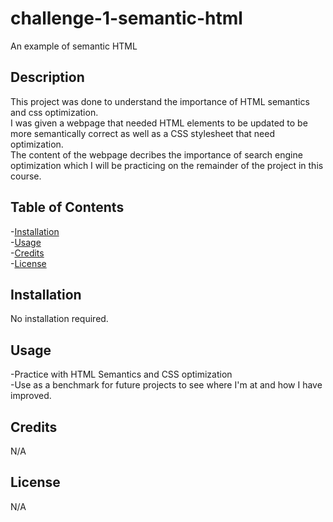 # challenge-1-semantic-html
An example of semantic HTML

## Description
This project was done to understand the importance of HTML semantics and css optimization. <br>
I was given a webpage that needed HTML elements to be updated to be more semantically correct as well as a CSS stylesheet that need optimization.<br>
The content of the webpage decribes the importance of search engine optimization which I will be practicing on the remainder of the project in this course.

## Table of Contents
-[Installation](#installation)<br>
-[Usage](#usage)<br>
-[Credits](#credits)<br>
-[License](#license)

## Installation
No installation required.

## Usage
-Practice with HTML Semantics and CSS optimization<br>
-Use as a benchmark for future projects to see where I'm at and how I have improved.

## Credits
N/A

## License
N/A